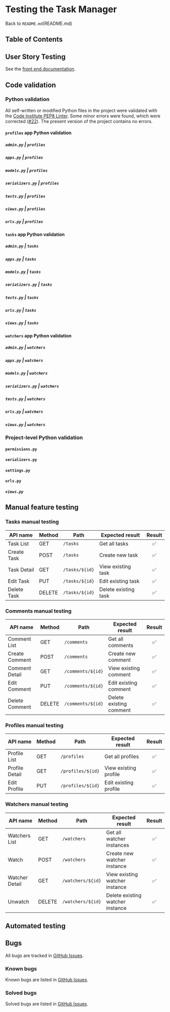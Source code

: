 <!-- Disable warnings about inline HTML -->
<!-- markdownlint-disable MD033 -->
<!-- Disable warnings about hard tabs -->
<!-- markdownlint-disable MD010 -->
<!-- Disable warnings about fenced code blocks -->
<!-- markdownlint-disable MD040 -->

# Testing the Task Manager

Back to  `README.md`(README.md)

## Table of Contents

## User Story Testing

See the [front end documentation](https://github.com/blahosyl/task-manager-frontend/blob/main/TESTING.md#testing-user-stories).

## Code validation

### Python validation

All self-written or modified Python files in the project were validated with the [Code Institute PEP8 Linter](https://pep8ci.herokuapp.com/).
Some minor errors were found, which were corrected ([#22](https://github.com/blahosyl/task-manager-api/issues/22)).
The present version of the project contains no errors.

#### `profiles` app Python validation

##### `admin.py` | `profiles`

##### `apps.py` | `profiles`

##### `models.py` | `profiles`

##### `serializers.py` | `profiles`

##### `tests.py` | `profiles`

##### `views.py` | `profiles`

##### `urls.py` | `profiles`

#### `tasks` app Python validation

##### `admin.py` | `tasks`

##### `apps.py` | `tasks`

##### `models.py` | `tasks`

##### `serializers.py` | `tasks`

##### `tests.py` | `tasks`

##### `urls.py` | `tasks`

##### `views.py` | `tasks`

#### `watchers` app Python validation

##### `admin.py` | `watchers`

##### `apps.py` | `watchers`

##### `models.py` | `watchers`

##### `serializers.py` | `watchers`

##### `tests.py` | `watchers`

##### `urls.py` | `watchers`

##### `views.py` | `watchers`

### Project-level Python validation

#### `permissions.py`

#### `serializers.py`

#### `settings.py`

#### `urls.py`

##### `views.py`

## Manual feature testing

### Tasks manual testing

|API name	|Method	|Path|Expected result | Result|
|---	|---	|---	|---				|:---:	|
|Task List |GET|`/tasks`|Get all tasks|✅|
|Create Task  |POST|`/tasks`|Create new task|✅|
|Task Detail  |GET|`/tasks/${id}`|View existing task|✅|
|Edit Task  |PUT|`/tasks/${id}`|Edit existing task|✅|
|Delete Task  |DELETE|`/tasks/${id}`|Delete existing task|✅|

### Comments manual testing

|API name	|Method	|Path|Expected result | Result|
|---	|---	|---	|---				|:---:	|
|Comment List |GET|`/comments`|Get all comments|✅|
|Create Comment  |POST|`/comments`|Create new comment|✅|
|Comment Detail  |GET|`/comments/${id}`|View existing comment|✅|
|Edit Comment  |PUT|`/comments/${id}`|Edit existing comment|✅|
|Delete Comment  |DELETE|`/comments/${id}`|Delete existing comment|✅|

### Profiles manual testing

|API name	|Method	|Path|Expected result | Result|
|---	|---	|---	|---				|:---:	|
|Profile List |GET|`/profiles`|Get all profiles|✅|
|Profile Detail  |GET|`/profiles/${id}`|View existing profile|✅|
|Edit Profile  |PUT|`/profiles/${id}`|Edit existing profile|✅|

### Watchers manual testing

|API name	|Method	|Path|Expected result | Result|
|---	|---	|---	|---				|:---:	|
|Watchers List |GET|`/watchers`|Get all watcher instances|✅|
|Watch  |POST|`/watchers`|Create new watcher instance|✅|
|Watcher Detail  |GET|`/watchers/${id}`|View existing watcher instance|✅|
|Unwatch|DELETE|`/watchers/${id}`|Delete existing watcher instance|✅|

## Automated testing

## Bugs

All bugs are tracked in [GitHub Issues](https://github.com/blahosyl/task-manager-api/issues?q=is%3Aissue+label%3Abug).

### Known bugs

Known bugs are listed in [GitHub Issues](https://github.com/blahosyl/task-manager-api/issues?q=is%3Aissue+label%3Abug+is%3Aopen).

### Solved bugs

Solved bugs are listed in [GitHub Issues](https://github.com/blahosyl/task-manager-api/issues?q=is%3Aissue+label%3Abug+is%3Aclosed).

